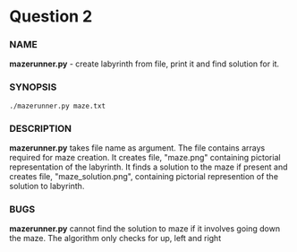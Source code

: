 # Question 2

### NAME
**mazerunner.py** - create labyrinth from file, print it and find solution for it.

### SYNOPSIS
```
./mazerunner.py maze.txt
```

### DESCRIPTION
**mazerunner.py** takes file name as argument. The file contains arrays required for maze creation. It creates file, "maze.png" containing pictorial representation of the labyrinth. It finds a solution to the maze if present and creates file, "maze_solution.png", containing pictorial represention of the solution to labyrinth.

### BUGS
**mazerunner.py** cannot find the solution to maze if it involves going down the maze. The algorithm only checks for up, left and right

